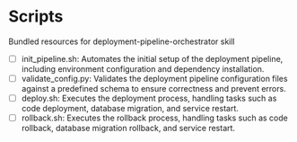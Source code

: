 # Scripts

Bundled resources for deployment-pipeline-orchestrator skill

- [ ] init_pipeline.sh: Automates the initial setup of the deployment pipeline, including environment configuration and dependency installation.
- [ ] validate_config.py: Validates the deployment pipeline configuration files against a predefined schema to ensure correctness and prevent errors.
- [ ] deploy.sh: Executes the deployment process, handling tasks such as code deployment, database migration, and service restart.
- [ ] rollback.sh: Executes the rollback process, handling tasks such as code rollback, database migration rollback, and service restart.
